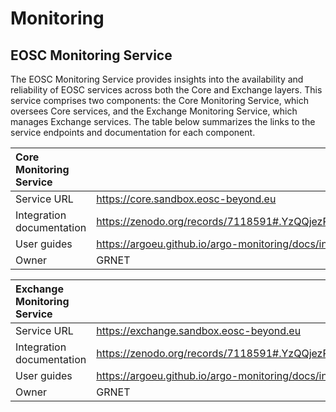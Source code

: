 # Monitoring

## EOSC Monitoring Service

The EOSC Monitoring Service provides insights into the availability and reliability of EOSC services across both the Core and Exchange layers. This service comprises two components: the Core Monitoring Service, which oversees Core services, and the Exchange Monitoring Service, which manages Exchange services. The table below summarizes the links to the service endpoints and documentation for each component.

| Core Monitoring Service   |                                                       |
| :------------------------ | :---------------------------------------------------- |
| Service URL               | <https://core.sandbox.eosc-beyond.eu>                 |
| Integration documentation | <https://zenodo.org/records/7118591#.YzQQjezP0UQ>     |
| User guides               | <https://argoeu.github.io/argo-monitoring/docs/intro> |
| Owner                     | GRNET                                                 |

| Exchange Monitoring Service |                                                       |
| :-------------------------- | :---------------------------------------------------- |
| Service URL                 | <https://exchange.sandbox.eosc-beyond.eu>             |
| Integration documentation   | <https://zenodo.org/records/7118591#.YzQQjezP0UQ>     |
| User guides                 | <https://argoeu.github.io/argo-monitoring/docs/intro> |
| Owner                       | GRNET                                                 |
